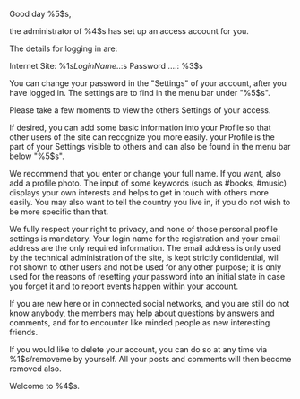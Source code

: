 Good day %5$s,

  the administrator of %4$s
  has set up an access account for you.

  The details for logging in are:

  Internet Site: %1$s
  Login Name ..: %2$s
  Password ....: %3$s

  You can change your password in the "Settings" of your account, after you
  have logged in. The settings are to find in the menu bar under "%5$s".

  Please take a few moments to view the others Settings of your access.

  If desired, you can add some basic information into your Profile so that
  other users of the site can recognize you more easily. your Profile is the
  part of your Settings visible to others and can also be found in the menu
  bar below "%5$s".

  We recommend that you enter or change your full name. If you want, also add
  a profile photo. The input of some keywords (such as #books, #music)
  displays your own interests and helps to get in touch with others more easily.
  You may also want to tell the country you live in, if you do not wish to be
  more specific than that.

  We fully respect your right to privacy, and none of those personal profile
  settings is mandatory. Your login name for the registration and your email
  address are the only required information. The email address is only used by
  the technical administration of the site, is kept strictly confidential, 
  will not shown to other users and not be used for any other purpose;
  it is only used for the reasons of resetting your password into
  an initial state in case you forget it and to report events happen within
  your account.

  If you are new here or in connected social networks, and you are still do
  not know anybody, the members may help about questions by answers and
  comments, and for to encounter like minded people as new interesting friends.

  If you would like to delete your account, you can do so at any time via
  %1$s/removeme by yourself.
  All your posts and comments will then become removed also.

  Welcome to %4$s.
